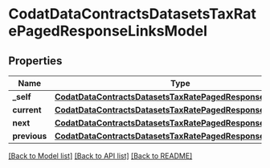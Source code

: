 # CodatDataContractsDatasetsTaxRatePagedResponseLinksModel


## Properties
Name | Type | Description | Notes
------------ | ------------- | ------------- | -------------
**_self** | [**CodatDataContractsDatasetsTaxRatePagedResponseHrefModel**](CodatDataContractsDatasetsTaxRatePagedResponseHrefModel.md) |  | [optional] 
**current** | [**CodatDataContractsDatasetsTaxRatePagedResponseHrefModel**](CodatDataContractsDatasetsTaxRatePagedResponseHrefModel.md) |  | [optional] 
**next** | [**CodatDataContractsDatasetsTaxRatePagedResponseHrefModel**](CodatDataContractsDatasetsTaxRatePagedResponseHrefModel.md) |  | [optional] 
**previous** | [**CodatDataContractsDatasetsTaxRatePagedResponseHrefModel**](CodatDataContractsDatasetsTaxRatePagedResponseHrefModel.md) |  | [optional] 

[[Back to Model list]](../README.md#documentation-for-models) [[Back to API list]](../README.md#documentation-for-api-endpoints) [[Back to README]](../README.md)



